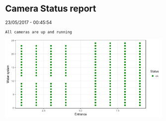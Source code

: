 Camera Status report
================
23/05/2017 - 00:45:54

    All cameras are up and running

![](camreport_files/figure-markdown_github/unnamed-chunk-2-1.png)
